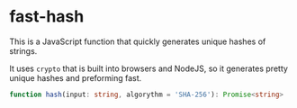 # fast-hash

This is a JavaScript function that quickly generates unique hashes of strings.

It uses `crypto` that is built into browsers and NodeJS, so it generates pretty unique hashes and preforming fast.

```typescript
function hash(input: string, algorythm = 'SHA-256'): Promise<string>
```
